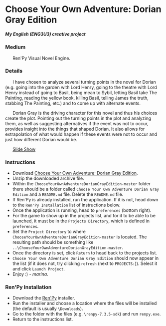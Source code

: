 # Choose Your Own Adventure: Dorian Gray Edition

##### *My English (ENG3U3) creative project*

### Medium
&nbsp;&nbsp;&nbsp;&nbsp;&nbsp;&nbsp;Ren'Py Visual Novel Engine.

### Details
&nbsp;&nbsp;&nbsp;&nbsp;&nbsp;&nbsp;I have chosen to analyze 
several turning points in the novel for Dorian (e.g. going 
into the garden with Lord Henry, going to the theatre with 
Lord Henry instead of going to Basil, being mean to Sybil, 
letting Basil take The Painting, reading the yellow book, 
killing Basil, telling James the truth, stabbing The 
Painting, etc.) and to come up with alternate events.

&nbsp;&nbsp;&nbsp;&nbsp;&nbsp;&nbsp;Dorian Gray is the 
driving character for this novel and thus his choices 
create the plot. Pointing out the turning points in the 
plot and analyzing them, as well as suggesting alternatives 
if the event was not to occur, provides insight into the 
things that shaped Dorian. It also allows for extrapolation 
of what would happen if these events were not to occur and 
just how different Dorian would be. 

&nbsp;&nbsp;&nbsp;&nbsp;&nbsp;&nbsp;[Slide Show](https://docs.google.com/presentation/d/1V-x0c56SBWfxCobP4sjYesJ6RyjyQpRbffrkWihDYMo/edit?usp=sharing)

### Instructions
* Download [Choose Your Own Adventure: Dorian Gray Edition](https://github.com/marinasemen0va/ChooseYourOwnAdventureDorianGrayEdition/archive/master.zip).
* Unzip the downloaded archive file.
* Within the ```ChooseYourOwnAdventureDorianGrayEdition-master``` folder there should be a folder called ```Choose Your Own Adventure Dorian Gray Edition``` and a ```README.md``` file. Delete the ```README.md``` file.
* If Ren'Py is already installed, run the application. If it is not, head down to the ```Ren'Py Installation``` list of instructions below.
* Once the application is running, head to ```preferences``` (bottom right).
* For the game to show up in the projects list, and for it to be able to be 
launched, it must be in the ```Projects Directory```, which is defined in 
```preferences```.
* Set the ```Project Directory``` to where ```ChooseYourOwnAdventureDorianGrayEdition-master``` 
is located. The resulting path should be something like ```..\ChooseYourOwnAdventureDorianGrayEdition-master```.
* Once the directory is set, click ```Return``` to head back to the projects list.
* ```Choose Your Own Adventure Dorian Gray Edition``` should now appear in the list (if it does not, try clicking ```refresh``` (next to ```PROJECTS:```)). Select it and click ```Launch Project```.
* Enjoy :) - *marina*.

### Ren'Py Installation
* Download the [Ren'Py](https://www.renpy.org/dl/7.3.5/renpy-7.3.5-sdk.7z.exe) installer.
* Run the installer and choose a location where the files will be installed 
(the default is usually ```\Downloads```).
* Go to the folder with the files (e.g. ```\renpy-7.3.5-sdk```) and run ```renpy.exe```.
* Return to the instructions list.
